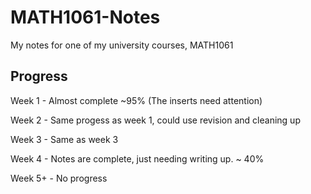 # MATH1061-Notes
My notes for one of my university courses, MATH1061

## Progress

Week 1 - Almost complete ~95% (The inserts need attention)

Week 2 - Same progess as week 1, could use revision and cleaning up

Week 3 - Same as week 3

Week 4 - Notes are complete, just needing writing up. ~ 40%

Week 5+ - No progress
